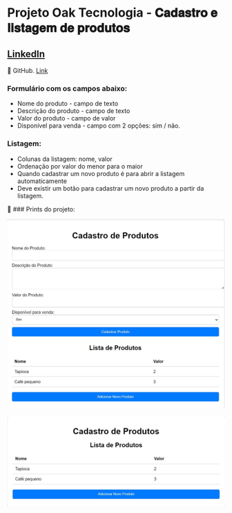 # Projeto Oak Tecnologia - 𝐂𝐚𝐝𝐚𝐬𝐭𝐫𝐨 𝐞 𝐥𝐢𝐬𝐭𝐚𝐠𝐞𝐦 𝐝𝐞 𝐩𝐫𝐨𝐝𝐮𝐭𝐨𝐬
## [LinkedIn](https://www.linkedin.com/in/lilianerodriguess)

💙 GitHub. [Link](https://github.com/LilianeRodriguesPamplona)

### Formulário com os campos abaixo:

- Nome do produto - campo de texto
- Descrição do produto - campo de texto
- Valor do produto - campo de valor
- Disponível para venda - campo com 2 opções: sim / não.

### Listagem:

- Colunas da listagem: nome, valor
- Ordenação por valor do menor para o maior
- Quando cadastrar um novo produto é para abrir a listagem automaticamente
- Deve existir um botão para cadastrar um novo produto a partir da listagem.

💙 ### Prints do projeto:

![preview img](/images/Cadastro-de-produtos.png)

![preview img](/images/Lista-de-produtos.png)